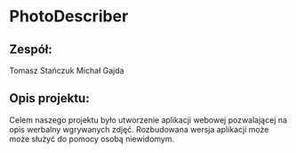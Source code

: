 # PhotoDescriber

## Zespół:
Tomasz Stańczuk
Michał Gajda

## Opis projektu:
Celem naszego projektu było utworzenie aplikacji webowej pozwalającej na opis werbalny wgrywanych zdjęć.
Rozbudowana wersja aplikacji może może służyć do pomocy osobą niewidomym.
